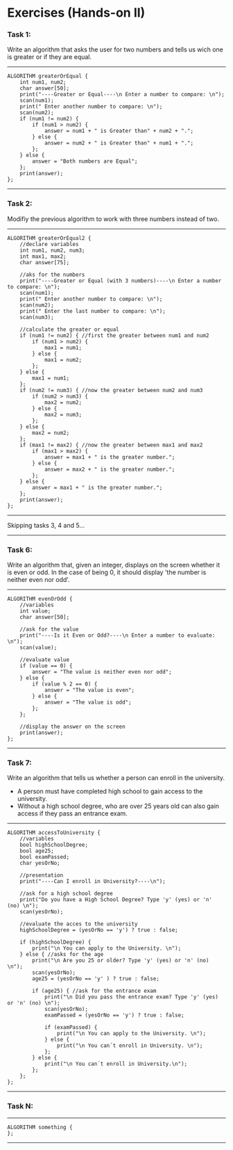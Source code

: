 # Exercises (Hands-on II)
### Task 1:
Write an algorithm that asks the user for two numbers and tells us wich one is greater or if they are equal.
- - -
    ALGORITHM greaterOrEqual {
        int num1, num2;
        char answer[50];
        print("----Greater or Equal----\n Enter a number to compare: \n");
        scan(num1);
        print(" Enter another number to compare: \n");
        scan(num2);
        if (num1 != num2) {
            if (num1 > num2) {
                answer = num1 + " is Greater than" + num2 + ".";
            } else {
                answer = num2 + " is Greater than" + num1 + ".";
            };
        } else {
            answer = "Both numbers are Equal";
        };
        print(answer);
    };
- - -
### Task 2:
Modifiy the previous algorithm to work with three numbers instead of two.
- - -
    ALGORITHM greaterOrEqual2 {
        //declare variables
        int num1, num2, num3;
        int max1, max2;
        char answer[75];

        //aks for the numbers
        print("----Greater or Equal (with 3 numbers)----\n Enter a number to compare: \n");
        scan(num1);
        print(" Enter another number to compare: \n");
        scan(num2);
        print(" Enter the last number to compare: \n");
        scan(num3);

        //calculate the greater or equal
        if (num1 != num2) { //first the greater between num1 and num2
            if (num1 > num2) {
                max1 = num1;
            } else {
                max1 = num2;
            };
        } else {
            max1 = num1;
        };
        if (num2 != num3) { //now the greater between num2 and num3
            if (num2 > num3) {
                max2 = num2;
            } else {
                max2 = num3;
            };
        } else {
            max2 = num2;
        };
        if (max1 != max2) { //now the greater between max1 and max2
            if (max1 > max2) {
                answer = max1 + " is the greater number.";
            } else {
                answer = max2 + " is the greater number.";
            };
        } else {
            answer = max1 + " is the greater number.";
        };
        print(answer);
    };
- - -
Skipping tasks 3, 4 and 5...
- - -
### Task 6:
Write an algorithm that, given an integer, displays on the screen whether it is even or odd. In the case of being 0, it should display 'the number is neither even nor odd'.
- - -
    ALGORITHM evenOrOdd {
        //variables
        int value;
        char answer[50];

        //ask for the value
        print("----Is it Even or Odd?----\n Enter a number to evaluate: \n");
        scan(value);

        //evaluate value
        if (value == 0) {
            answer = "The value is neither even nor odd";
        } else {
            if (value % 2 == 0) {
                answer = "The value is even";
            } else {
                answer = "The value is odd";
            };
        };

        //display the answer on the screen
        print(answer);
    };
- - -
### Task 7:
Write an algorithm that tells us whether a person can enroll in the university.
+ A person must have completed high school to gain access to the university.
+ Without a high school degree, who are over 25 years old can also gain access if they pass an entrance exam.
- - -
    ALGORITHM accessToUniversity {
        //variables
        bool highSchoolDegree;
        bool age25;
        bool examPassed;
        char yesOrNo;

        //presentation
        print("----Can I enroll in University?----\n");

        //ask for a high school degree
        print("Do you have a High School Degree? Type 'y' (yes) or 'n' (no) \n");
        scan(yesOrNo);

        //evaluate the acces to the university
        highSchoolDegree = (yesOrNo == 'y') ? true : false;

        if (highSchoolDegree) {
            print("\n You can apply to the University. \n");
        } else { //asks for the age
            print("\n Are you 25 or older? Type 'y' (yes) or 'n' (no) \n");
            scan(yesOrNo);
            age25 = (yesOrNo == 'y' ) ? true : false;

            if (age25) { //ask for the entrance exam
                print("\n Did you pass the entrance exam? Type 'y' (yes) or 'n' (no) \n");
                scan(yesOrNo);
                examPassed = (yesOrNo == 'y') ? true : false;

                if (examPassed) {
                    print("\n You can apply to the University. \n");
                } else {
                    print("\n You can´t enroll in University. \n");
                };
            } else {
                print("\n You can´t enroll in University.\n");
            };
        };
    };
- - -
### Task N:

- - -
    ALGORITHM something {
    };
- - -